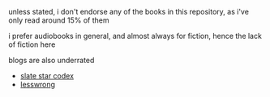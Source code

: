 unless stated, i don't endorse any of the books in this repository, as i've only read around 15% of them

i prefer audiobooks in general, and almost always for fiction, hence the lack of fiction here

blogs are also underrated

- [slate star codex](https://slatestarcodex.com/about/)
- [lesswrong](https://www.lesswrong.com/)